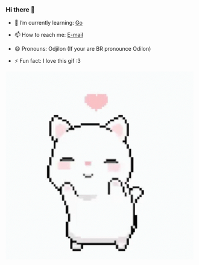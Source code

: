 ### Hi there 👋

<!--- 🔭 I’m currently working on ... -->
- 🌱 I’m currently learning: [Go](https://golang.org/)

<!--- 👯 I’m looking to collaborate on ... -->

<!--- 🤔 I’m looking for help with ...-->

<!--- 💬 Ask me about ...-->

- 📫 How to reach me: [E-mail](mailto:odilondamsceno@protonmail.com)

- 😄 Pronouns: Odjilon (If your are BR pronounce Odilon)

- ⚡ Fun fact: I love this gif :3

![](./gif.gif)


